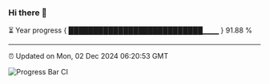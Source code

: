 ### Hi there 👋

⏳ Year progress { ███████████████████████████▁▁▁ } 91.88 %

---

⏰ Updated on Mon, 02 Dec 2024 06:20:53 GMT

![Progress Bar CI](https://github.com/liununu/liununu/workflows/Progress%20Bar%20CI/badge.svg)
